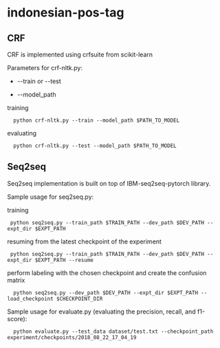 # indonesian-pos-tag

## CRF 

CRF is implemented using crfsuite from scikit-learn

Parameters for crf-nltk.py:

* --train or --test

* --model_path

training

      python crf-nltk.py --train --model_path $PATH_TO_MODEL
      
evaluating
      
      python crf-nltk.py --test --model_path $PATH_TO_MODEL

## Seq2seq

Seq2seq implementation is built on top of IBM-seq2seq-pytorch library.

Sample usage for seq2seq.py:

training

     python seq2seq.py --train_path $TRAIN_PATH --dev_path $DEV_PATH --expt_dir $EXPT_PATH
     
resuming from the latest checkpoint of the experiment
     
     python seq2seq.py --train_path $TRAIN_PATH --dev_path $DEV_PATH --expt_dir $EXPT_PATH --resume

perform labeling with the chosen checkpoint and create the confusion matrix
      
      python seq2seq.py --dev_path $DEV_PATH --expt_dir $EXPT_PATH --load_checkpoint $CHECKPOINT_DIR
      
Sample usage for evaluate.py (evaluating the precision, recall, and f1-score):

      python evaluate.py --test_data dataset/test.txt --checkpoint_path experiment/checkpoints/2018_08_22_17_04_19


